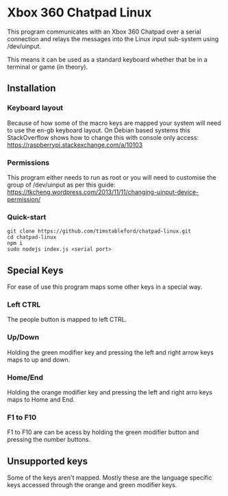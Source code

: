 # Xbox 360 Chatpad Linux
This program communicates with an Xbox 360 Chatpad over a serial connection and relays the messages into the Linux input sub-system using /dev/uinput.

This means it can be used as a standard keyboard whether that be in a terminal or game (in theory).

## Installation

### Keyboard layout
Because of how some of the macro keys are mapped your system will need to use the en-gb keyboard layout.
On Debian based systems this StackOverflow shows how to change this with console only access: https://raspberrypi.stackexchange.com/a/10103

### Permissions
This program either needs to run as root or you will need to customise the group of /dev/uinput as per this guide: https://tkcheng.wordpress.com/2013/11/11/changing-uinput-device-permission/

### Quick-start
```
git clone https://github.com/timstableford/chatpad-linux.git
cd chatpad-linux
npm i
sudo nodejs index.js <serial port>
```

## Special Keys
For ease of use this program maps some other keys in a special way.

### Left CTRL
The people button is mapped to left CTRL.

### Up/Down
Holding the green modifier key and pressing the left and right arrow keys maps to up and down.

### Home/End
Holding the orange modifier key and pressing the left and right arro keys maps to Home and End.

### F1 to F10
F1 to F10 are can be acess by holding the green modifier button and pressing the number buttons.

## Unsupported keys
Some of the keys aren't mapped. Mostly these are the language specific keys accessed through the orange and green modifier keys.
